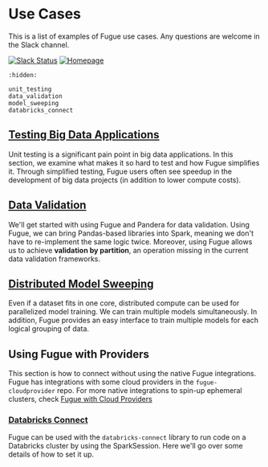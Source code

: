 # Use Cases

This is a list of examples of Fugue use cases. Any questions are welcome in the Slack channel.

[![Slack Status](https://img.shields.io/badge/slack-join_chat-white.svg?logo=slack&style=social)](http://slack.fugue.ai)
[![Homepage](https://img.shields.io/badge/fugue-source--code-red?logo=github)](https://github.com/fugue-project/fugue)

```{toctree}
:hidden:

unit_testing
data_validation
model_sweeping
databricks_connect
```

## [Testing Big Data Applications](unit_testing.ipynb)
Unit testing is a significant pain point in big data applications. In this section, we examine what makes it so hard to test and how Fugue simplifies it. Through simplified testing, Fugue users often see speedup in the development of big data projects (in addition to lower compute costs).

## [Data Validation](../../integrations/ecosystem/pandera.ipynb)
We'll get started with using Fugue and Pandera for data validation. Using Fugue, we can bring Pandas-based libraries into Spark, meaning we don't have to re-implement the same logic twice. Moreover, using Fugue allows us to achieve **validation by partition**, an operation missing in the current data validation frameworks.

## [Distributed Model Sweeping](model_sweeping.ipynb)
Even if a dataset fits in one core, distributed compute can be used for parallelized model training. We can train multiple models simultaneously. In addition, Fugue provides an easy interface to train multiple models for each logical grouping of data.


## Using Fugue with Providers

This section is how to connect without using the native Fugue integrations. Fugue has integrations with some cloud providers in the `fugue-cloudprovider` repo. For more native integrations to spin-up ephemeral clusters, check [Fugue with Cloud Providers](../integrations/cloudproviders/index.md)

### [Databricks Connect](databricks_connect.ipynb)
Fugue can be used with the `databricks-connect` library to run code on a Databricks cluster by using the SparkSession. Here we'll go over some details of how to set it up.
